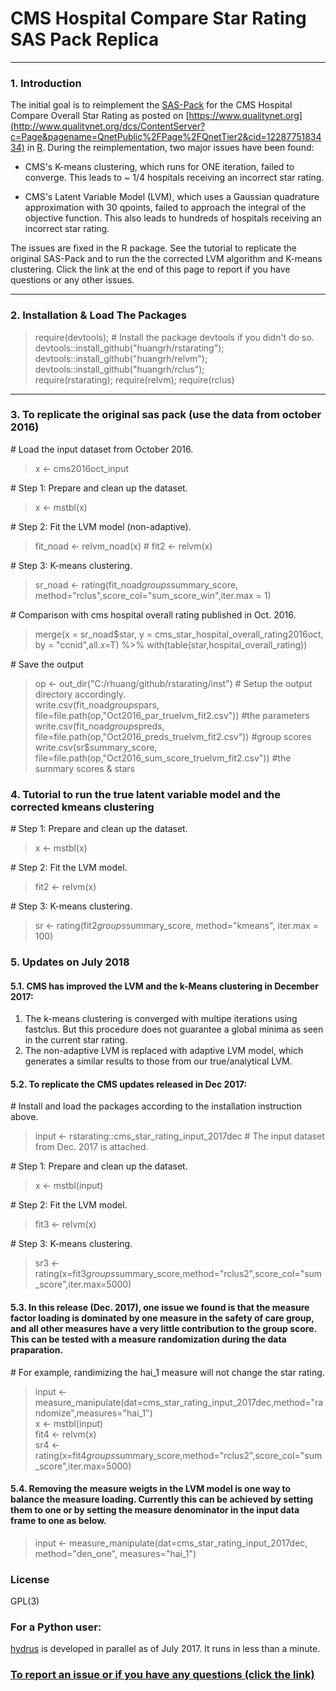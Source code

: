# CMS Hospital Compare Star Rating SAS Pack Replica   

-----
### 1. Introduction  
The initial goal is to reimplement the [SAS-Pack](http://www.qualitynet.org/dcs/ContentServer?c=Page&pagename=QnetPublic%2FPage%2FQnetTier3&cid=1228775958130) for the CMS Hospital Compare Overall Star Rating as posted on [https://www.qualitynet.org](http://www.qualitynet.org/dcs/ContentServer?c=Page&pagename=QnetPublic%2FPage%2FQnetTier2&cid=1228775183434) in [R](https://cran.r-project.org/). During the reimplementation, two major issues have been found: 

- CMS's K-means clustering, which runs for ONE iteration, failed to converge.  This leads to ~ 1/4 hospitals receiving an incorrect star rating.

- CMS's Latent Variable Model (LVM), which uses a Gaussian quadrature approximation with 30 qpoints, failed to approach the integral of the objective function. This also leads to hundreds of hospitals receiving an incorrect star rating. 

The issues are fixed in the R package. See the tutorial to replicate the original SAS-Pack and to run the the corrected LVM algorithm and K-means clustering. Click the link at the end of this page to report if you have questions or any other issues. 

-----
### 2. Installation & Load The Packages      
 
> require(devtools);  # Install the package devtools if you didn't do so.     
> devtools::install_github("huangrh/rstarating");     
> devtools::install_github("huangrh/relvm");    
> devtools::install_github("huangrh/rclus");    
> require(rstarating); require(relvm); require(rclus)    

-----
### 3. To replicate the original sas pack (use the data from october 2016) 
\# Load the input dataset from October 2016.   
> x <- cms2016oct_input

\# Step 1: Prepare and clean up the dataset.   
> x <- mstbl(x)   

\# Step 2: Fit the LVM model (non-adaptive).    
> fit_noad <-  relvm_noad(x) # fit2 <-   relvm(x)  

\# Step 3: K-means clustering.   
> sr_noad <- rating(fit_noad$groups$summary_score, method="rclus",score_col="sum_score_win",iter.max = 1)

\# Comparison with cms hospital overall rating published in Oct. 2016.   
> merge(x = sr_noad$star, y = cms_star_hospital_overall_rating2016oct, by = "ccnid",all.x=T) %>%
> with(table(star,hospital_overall_rating))

\# Save the output
> op <- out_dir("C:/rhuang/github/rstarating/inst")           # Setup the output directory accordingly.   
> write.csv(fit_noad$groups$pars,  file=file.path(op,"Oct2016_par_truelvm_fit2.csv"))       #the parameters   
> write.csv(fit_noad$groups$preds, file=file.path(op,"Oct2016_preds_truelvm_fit2.csv"))     #group scores           
> write.csv(sr$summary_score,  file=file.path(op,"Oct2016_sum_score_truelvm_fit2.csv"))     #the summary scores & stars    

### 4. Tutorial to run the true latent variable model and the corrected kmeans clustering 

\# Step 1: Prepare and clean up the dataset.   
> x <- mstbl(x)   

\# Step 2: Fit the LVM model.    
> fit2 <-   relvm(x)  

\# Step 3: K-means clustering.   
> sr <- rating(fit2$groups$summary_score, method="kmeans", iter.max = 100)

### 5. Updates on July 2018 

#### 5.1. CMS has improved the LVM and the k-Means clustering in December 2017:   

1. The k-means clustering is converged with multipe iterations using fastclus. But this procedure does not guarantee a global minima as seen in the current star rating.   
2. The non-adaptive LVM is replaced with adaptive LVM model, which generates a similar results to those from our true/analytical LVM.   

#### 5.2. To replicate the CMS updates released in Dec 2017: 

\# Install and load the packages according to the installation instruction above.     
> input <- rstarating::cms_star_rating_input_2017dec # The input dataset from Dec. 2017 is attached.

\# Step 1: Prepare and clean up the dataset.     
> x     <- mstbl(input)

\# Step 2: Fit the LVM model.
> fit3 <- relvm(x)

\# Step 3: K-means clustering. 
> sr3  <- rating(x=fit3$groups$summary_score,method="rclus2",score_col="sum_score",iter.max=5000)

#### 5.3. In this release (Dec. 2017), one issue we found is that the measure factor loading is dominated by one measure in the safety of care group, and all other measures have a very little contribution to the group score. This can be tested with a measure randomization during the data praparation.   
\# For example, randimizing the hai_1 measure will not change the star rating.   
> input <- measure_manipulate(dat=cms_star_rating_input_2017dec,method="randomize",measures="hai_1")  
> x     <- mstbl(input)  
> fit4  <- relvm(x)  
> sr4   <- rating(x=fit4$groups$summary_score,method="rclus2",score_col="sum_score",iter.max=5000)  

#### 5.4. Removing the measure weigts in the LVM model is one way to balance the measure loading. Currently this can be achieved by setting them to one or by setting the measure denominator in the input data frame to one as below.   
> input <- measure_manipulate(dat=cms_star_rating_input_2017dec, method="den_one", measures="hai_1")  


### License
GPL(3)

### For a Python user:
[hydrus](https://github.com/mark-r-g/hydrus) is developed in parallel as of July 2017. It runs in less than a minute. 

### [To report an issue or if you have any questions (click the link)](https://github.com/huangrh/rstarating/issues/new)
